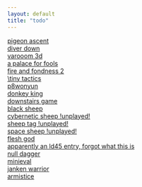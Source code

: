 ```yaml
---
layout: default
title: "todo"
---
```

<a href="https://github.com/Escada-Games/pigeonAscent">pigeon ascent</a>
<br>
<a href="https://github.com/Escada-Games/diver-down">diver down</a>
<br>
<a href="https://github.com/gbdev/database/tree/45068bd3f75aae31c0feb52127f7538a93ec4fef/entries/varooom3d">varooom 3d</a>
<br>
<a href="https://github.com/jani-nykanen/a-palace-for-fools">a palace for fools</a>
<br>
<a href="https://github.com/ColdCalzone/fire-and-fondness-2-EE">fire and fondness 2</a>
<br>
<a href="https://github.com/eonarheim/TinyTactics"> \tiny tactics</a>
<br>
<a href="https://github.com/JunoNgx/p8wonyun">p8wonyun</a>
<br>
<a href="https://github.com/pinkeshbadjatiya/DonkeyKing">donkey king</a>
<br>
<a href="https://github.com/AhadJaved15/DownStairsGame">downstairs game</a>
<br>
<a href="https://github.com/vekkna/Black-Sheep">black sheep</a>
<br>
<a href="https://github.com/Hrishi29x/cybernetic-sheep">cybernetic sheep !unplayed!</a>
<br>
<a href="https://github.com/danielspofford/sheep_tag">sheep tag !unplayed!</a>
<br>
<a href="https://github.com/Aleksjug/ElectricSheep">space sheep !unplayed!</a>
<br>
<a href="https://github.com/Valairan/FleshGodPrototype">flesh god</a>
<br>
<a href="https://github.com/DPS2004/ld45">apparently an ld45 entry, forgot what this is</a>
<br>
<a href="https://github.com/Escada-Games/null-dagger">null dagger</a>
<br>
<a href="https://github.com/Maugrift/Minieval">minieval</a>
<br>
<a href="https://github.com/ChanPoyu/JankenWarrior">janken warrior</a>
<br>
<a href="https://github.com/gpoole/armistice">armistice</a>
